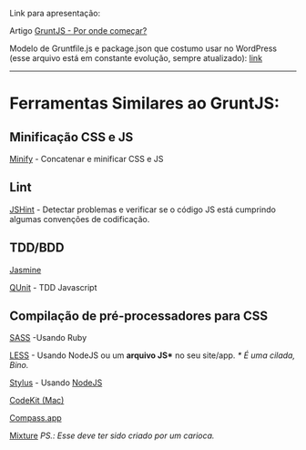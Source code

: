 Link para apresentação: [](https://rawgithub.com/fdaciuk/talks/master/2013/wordcamp-porto-alegre/index.html#/start)

Artigo [GruntJS - Por onde começar?](http://www.voltsdigital.com.br/labs/gruntjs-por-onde-comecar/)

Modelo de Gruntfile.js e package.json que costumo usar no WordPress (esse arquivo está em constante evolução, sempre atualizado): [link](https://gist.github.com/fdaciuk/5266715)

---

# Ferramentas Similares ao GruntJS:

## Minificação CSS e JS

[Minify](http://code.google.com/p/minify/) - Concatenar e minificar CSS e JS

## Lint

[JSHint](http://www.jshint.com/) - Detectar problemas e verificar se o código JS está cumprindo algumas convenções de codificação.

## TDD/BDD

[Jasmine](http://pivotal.github.io/jasmine/)

[QUnit](http://qunitjs.com/) - TDD Javascript

## Compilação de pré-processadores para CSS

[SASS](http://sass-lang.com/) -Usando Ruby

[LESS](http://lesscss.org/) - Usando NodeJS ou um __arquivo JS\*__ no seu site/app.
_* É uma cilada, Bino._

[Stylus](http://learnboost.github.io/stylus/) - Usando [NodeJS](https://github.com/LearnBoost/stylus/blob/master/docs/executable.md)

[CodeKit (Mac)](http://incident57.com/codekit/)

[Compass.app](http://compass.handlino.com/)

[Mixture](http://mixture.io/)
_PS.: Esse deve ter sido criado por um carioca._



